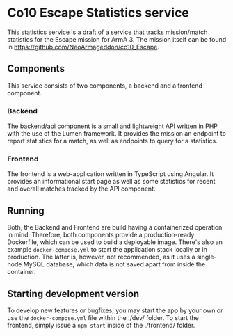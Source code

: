 # Co10 Escape Statistics service

This statistics service is a draft of a service that tracks mission/match statistics for the Escape mission for ArmA 3.
The mission itself can be found in https://github.com/NeoArmageddon/co10_Escape.

## Components

This service consists of two components, a backend and a frontend component.

### Backend

The backend/api component is a small and lightweight API written in PHP with the use of the Lumen framework.
It provides the mission an endpoint to report statistics for a match, as well as endpoints to query for a statistics.

### Frontend

The frontend is a web-application written in TypeScript using Angular.
It provides an informational start page as well as some statistics for recent and overall matches tracked by the API component.

## Running

Both, the Backend and Frontend are build having a containerized operation in mind.
Therefore, both components provide a production-ready Dockerfile, which can be used to build a deployable image.
There's also an example `docker-compose.yml` to start the application stack locally or in production.
The latter is, however, not recommended, as it uses a single-node MySQL database, which data is not saved apart from inside the container.

## Starting development version

To develop new features or bugfixes, you may start the app by your own or use the `docker-compose.yml` file within the ./dev/ folder.
To start the frontend, simply issue a `npm start` inside of the ./frontend/ folder.


